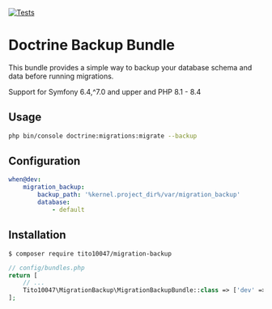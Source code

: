 [![Tests](https://github.com/tito10047/migration-backup/actions/workflows/tests.yml/badge.svg)](https://github.com/tito10047/migration-backup/actions/workflows/tests.yml)

# Doctrine Backup Bundle

This bundle provides a simple way to backup your database schema and data before running migrations.

Support for Symfony 6.4,^7.0 and upper and PHP 8.1 - 8.4

## Usage

```bash
php bin/console doctrine:migrations:migrate --backup
```

## Configuration

```yaml
when@dev:
    migration_backup:
        backup_path: '%kernel.project_dir%/var/migration_backup'
        database:
            - default
```

## Installation

```console
$ composer require tito10047/migration-backup
```

```php
// config/bundles.php
return [
    // ...
    Tito10047\MigrationBackup\MigrationBackupBundle::class => ['dev' => true],
];
```
